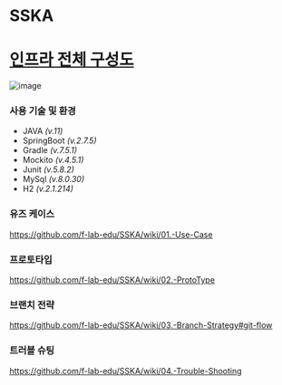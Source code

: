 # SSKA

# [인프라 전체 구성도](https://github.com/f-lab-edu/SSKA/wiki/06.-Infrastructure-building#%EC%9D%B8%ED%94%84%EB%9D%BC-%EC%A0%84%EC%B2%B4-%EA%B5%AC%EC%84%B1%EB%8F%84)

![image](https://user-images.githubusercontent.com/70272679/215351989-120d15b5-9e53-4d40-8808-49bfcc11062d.png)

### 사용 기술 및 환경
- JAVA *(v.11)*
- SpringBoot *(v.2.7.5)*
- Gradle *(v.7.5.1)*
- Mockito *(v.4.5.1)*
- Junit *(v.5.8.2)*
- MySql *(v.8.0.30)*
- H2 *(v.2.1.214)*

### 유즈 케이스
https://github.com/f-lab-edu/SSKA/wiki/01.-Use-Case

### 프로토타입
https://github.com/f-lab-edu/SSKA/wiki/02.-ProtoType

### 브랜치 전략
https://github.com/f-lab-edu/SSKA/wiki/03.-Branch-Strategy#git-flow

### 트러블 슈팅
https://github.com/f-lab-edu/SSKA/wiki/04.-Trouble-Shooting
